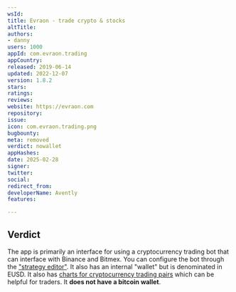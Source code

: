 ```yaml
---
wsId: 
title: Evraon - trade crypto & stocks
altTitle: 
authors:
- danny
users: 1000
appId: com.evraon.trading
appCountry: 
released: 2019-06-14
updated: 2022-12-07
version: 1.8.2
stars: 
ratings: 
reviews: 
website: https://evraon.com
repository: 
issue: 
icon: com.evraon.trading.png
bugbounty: 
meta: removed
verdict: nowallet
appHashes: 
date: 2025-02-28
signer: 
twitter: 
social: 
redirect_from: 
developerName: Avently
features: 

---
```


## Verdict

The app is primarily an interface for using a cryptocurrency trading bot that can interface with Binance and Bitmex. You can configure the bot through the ["strategy editor"](https://twitter.com/BitcoinWalletz/status/1460163152050491398). It also has an internal "wallet" but is denominated in EUSD. It also has [charts for cryptocurrency trading pairs](https://twitter.com/BitcoinWalletz/status/1460163775319793672/photo/1) which can be helpful for traders. It **does not have a bitcoin wallet**.     


